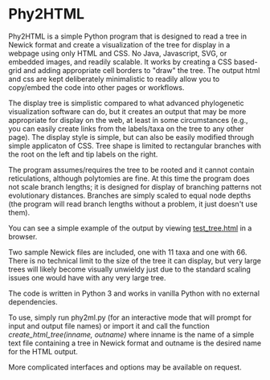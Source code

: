 # Phy2HTML

Phy2HTML is a simple Python program that is designed to read a tree in Newick format and create a visualization of the tree for display in a webpage using only HTML and CSS. No Java, Javascript, SVG, or embedded images, and readily scalable. It works by creating a CSS based-grid and adding appropriate cell borders to "draw" the tree. The output html and css are kept deliberately minimalistic to readily allow you to copy/embed the code into other pages or workflows.

The display tree is simplistic compared to what advanced phylogenetic visualization software can do, but it creates an output that may be more appropriate for display on the web, at least in some circumstances (e.g., you can easily create links from the labels/taxa on the tree to any other page). The display style is simple, but can also be easily modified through simple applicaton of CSS. Tree shape is limited to rectangular branches with the root on the left and tip labels on the right.

The program assumes/requires the tree to be rooted and it cannot contain reticulations, although polytomies are fine. At this time the program does not scale branch lengths; it is designed for display of branching patterns not evolutionary distances. Branches are simply scaled to equal node depths (the program will read branch lengths without a problem, it just doesn't use them).

You can see a simple example of the output by viewing [test_tree.html](http://htmlpreview.github.io/?https://github.com/msrosenberg/Phy2HTML/blob/master/test_tree.html) in a browser.

Two sample Newick files are included, one with 11 taxa and one with 66. There is no technical limit to the size of the tree it can display, but very large trees will likely become visually unwieldy just due to the standard scaling issues one would have with any very large tree.

The code is written in Python 3 and works in vanilla Python with no external dependencies.

To use, simply run phy2ml.py (for an interactive mode that will prompt for input and output file names) or import it and call the function *create_html_tree(inname, outname)* where inname is the name of a simple text file containing a tree in Newick format and outname is the desired name for the HTML output.

More complicated interfaces and options may be available on request.
